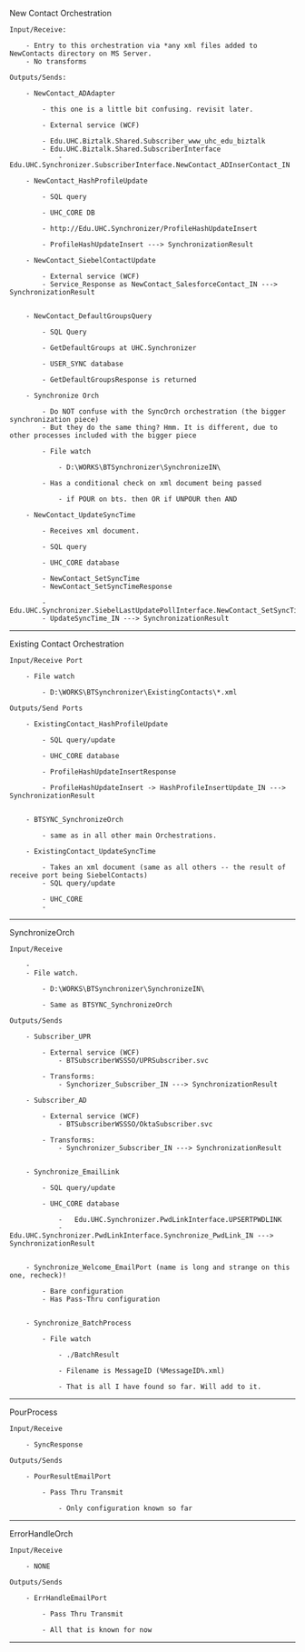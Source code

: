 New Contact Orchestration

	Input/Receive:
	
		- Entry to this orchestration via *any xml files added to NewContacts directory on MS Server.
		- No transforms
	
	Outputs/Sends:
	
		- NewContact_ADAdapter
		
			- this one is a little bit confusing. revisit later.
		
			- External service (WCF)
		
			- Edu.UHC.Biztalk.Shared.Subscriber_www_uhc_edu_biztalk
   			- Edu.UHC.Biztalk.Shared.SubscriberInterface
      			- Edu.UHC.Synchronizer.SubscriberInterface.NewContact_ADInserContact_IN
			
		- NewContact_HashProfileUpdate
		
			- SQL query
			
			- UHC_CORE DB
		
			- http://Edu.UHC.Synchronizer/ProfileHashUpdateInsert
			
			- ProfileHashUpdateInsert ---> SynchronizationResult
			
		- NewContact_SiebelContactUpdate
		
			- External service (WCF)
			- Service_Response as NewContact_SalesforceContact_IN ---> SynchronizationResult
			
			
		- NewContact_DefaultGroupsQuery
		
			- SQL Query
			
			- GetDefaultGroups at UHC.Synchronizer
			
			- USER_SYNC database
			
			- GetDefaultGroupsResponse is returned
			
		- Synchronize Orch
		
			- Do NOT confuse with the SyncOrch orchestration (the bigger synchronization piece)
			- But they do the same thing? Hmm. It is different, due to other processes included with the bigger piece
		
			- File watch 
				
				- D:\WORKS\BTSynchronizer\SynchronizeIN\
			
			- Has a conditional check on xml document being passed
			
				- if POUR on bts. then OR if UNPOUR then AND				
			
		- NewContact_UpdateSyncTime
		
			- Receives xml document.
			
			- SQL query
			
			- UHC_CORE database
			
			- NewContact_SetSyncTime
			- NewContact_SetSyncTimeResponse

			- Edu.UHC.Synchronizer.SiebelLastUpdatePollInterface.NewContact_SetSyncTime			
			- UpdateSyncTime_IN ---> SynchronizationResult
				
				
------------------------------------------		

Existing Contact Orchestration
	
	Input/Receive Port
	
		- File watch
	
			- D:\WORKS\BTSynchronizer\ExistingContacts\*.xml
		
	Outputs/Send Ports
	
		- ExistingContact_HashProfileUpdate
		
			- SQL query/update
			
			- UHC_CORE database
			
			- ProfileHashUpdateInsertResponse
			
			- ProfileHashUpdateInsert -> HashProfileInsertUpdate_IN ---> SynchronizationResult
			
		
		- BTSYNC_SynchronizeOrch
		
			- same as in all other main Orchestrations.
			
		- ExistingContact_UpdateSyncTime
		
			- Takes an xml document (same as all others -- the result of receive port being SiebelContacts)
			- SQL query/update
			
			- UHC_CORE
			- 
			
			
		
---------------------------------------------

SynchronizeOrch

	Input/Receive
		
		- 
		- File watch.
		
			- D:\WORKS\BTSynchronizer\SynchronizeIN\
			
			- Same as BTSYNC_SynchronizeOrch

	Outputs/Sends
	
		- Subscriber_UPR
		
			- External service (WCF)
				- BTSubscriberWSSSO/UPRSubscriber.svc
			
			- Transforms: 
				- Synchorizer_Subscriber_IN ---> SynchronizationResult
		
		- Subscriber_AD
		
			- External service (WCF)
				- BTSubscriberWSSSO/OktaSubscriber.svc
			
			- Transforms:
				- Synchronizer_Subscriber_IN ---> SynchronizationResult
				
		
		- Synchronize_EmailLink
		
			- SQL query/update
			
			- UHC_CORE database
			
				- 	Edu.UHC.Synchronizer.PwdLinkInterface.UPSERTPWDLINK
				- Edu.UHC.Synchronizer.PwdLinkInterface.Synchronize_PwdLink_IN ---> SynchronizationResult
		
		
		- Synchronize_Welcome_EmailPort (name is long and strange on this one, recheck)!
		
			- Bare configuration
			- Has Pass-Thru configuration
		
		
		- Synchronize_BatchProcess
		
			- File watch
			
				- ./BatchResult
				
				- Filename is MessageID (%MessageID%.xml)
				
				- That is all I have found so far. Will add to it.


--------------------------------------------------

PourProcess

	Input/Receive
	
		- SyncResponse
		
	Outputs/Sends
	
		- PourResultEmailPort
		
			- Pass Thru Transmit
			
				- Only configuration known so far
				

---------------------------------------------------

ErrorHandleOrch

	Input/Receive
	
		- NONE
		
	Outputs/Sends
	
		- ErrHandleEmailPort
		
			- Pass Thru Transmit
			
			- All that is known for now
			
-------------------------------------------------------
